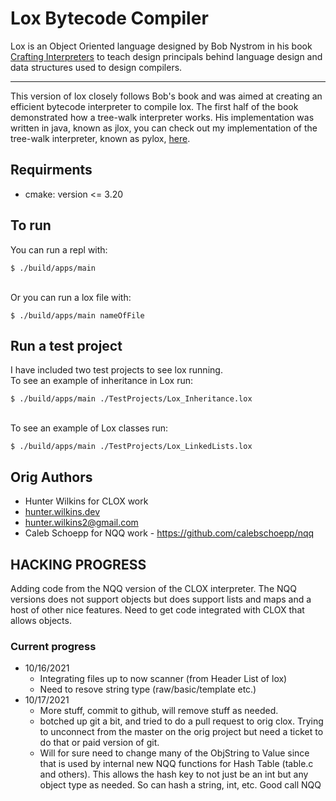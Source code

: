 # Lox Bytecode Compiler

Lox is an Object Oriented language designed by Bob Nystrom in his book [Crafting Interpreters](https://craftinginterpreters.com/) to teach design principals behind language design and data structures used to design compilers.

---

This version of lox closely follows Bob's book and was aimed at creating an efficient bytecode interpreter to compile lox. The first half of the book demonstrated how a tree-walk interpreter works. His implementation was written in java, known as jlox, you can check out my implementation of the tree-walk interpreter, known as pylox, [here](https://github.com/galaxyproduction/pyLox).

## Requirments
* cmake: version <= 3.20

## To run
You can run a repl with:

`$ ./build/apps/main`

<br>
Or you can run a lox file with: 

`$ ./build/apps/main nameOfFile` 
<br>

## Run a test project
I have included two test projects to see lox running.
<br>
To see an example of inheritance in Lox run:

`$ ./build/apps/main ./TestProjects/Lox_Inheritance.lox`

<br>
To see an example of Lox classes run:

`$ ./build/apps/main ./TestProjects/Lox_LinkedLists.lox`

## Orig Authors
* Hunter Wilkins for CLOX work
* [hunter.wilkins.dev](https://hunterwilkins.dev)
* hunter.wilkins2@gmail.com
* Caleb Schoepp for NQQ work - https://github.com/calebschoepp/nqq

## HACKING PROGRESS
Adding code from the NQQ version of the CLOX interpreter. The NQQ versions does not support objects
but does support lists and maps and a host of other nice features. Need to get code integrated with CLOX
that allows objects.

### Current progress
* 10/16/2021
    * Integrating files up to now scanner (from Header List of lox)
    * Need to resove string type (raw/basic/template etc.)
* 10/17/2021
    * More stuff, commit to github, will remove stuff as needed. 
    * botched up git a bit, and tried to do a pull request to orig clox. Trying to unconnect
    from the master on the orig project but need a ticket to do that or paid version of git.
    * Will for sure need to change many of the ObjString to Value since that is used by internal 
    new NQQ functions for Hash Table (table.c and others). This allows the hash key to not just be an
    int but any object type as needed. So can hash a string, int, etc. Good call NQQ